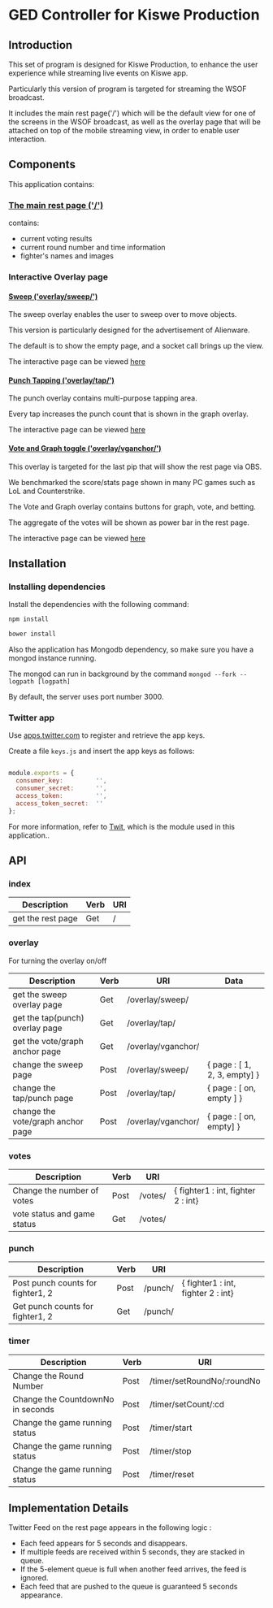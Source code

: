 GED Controller for Kiswe Production
===================================

## Introduction

This set of program is designed for Kiswe Production, to enhance the user experience while streaming live events on Kiswe app.

Particularly this version of program is targeted for streaming the WSOF broadcast. 

It includes the main rest page('/') which will be the default view for one of the screens in the WSOF broadcast, as well as the overlay page that will be attached on top of the mobile streaming view, in order to enable user interaction.

## Components
This application contains:

### [The main rest page ('/')](http://ged.uwcj.kr/)

contains:

- current voting results
- current round number and time information
- fighter's names and images

### Interactive Overlay page

#### [Sweep ('overlay/sweep/')](http://ged.uwcj.kr/overlay/sweep/)

The sweep overlay enables the user to sweep over to move objects.

This version is particularly designed for the advertisement of Alienware.

The default is to show the empty page, and a socket call brings up the view.

The interactive page can be viewed [here](http://ged.uwcj.kr/overlay/sweep/#/sweep_icon)


#### [Punch Tapping ('overlay/tap/')](http://ged.uwcj.kr/overlay/tap/)

The punch overlay contains multi-purpose tapping area.

Every tap increases the punch count that is shown in the graph overlay.

The interactive page can be viewed [here](http://ged.uwcj.kr/overlay/tap/#/tap)



#### [Vote and Graph toggle ('overlay/vganchor/')](http://ged.uwcj.kr/overlay/vganchor/)

This overlay is targeted for the last pip that will show the rest page via OBS.

We benchmarked the score/stats page shown in many PC games such as LoL and Counterstrike.

The Vote and Graph overlay contains buttons for graph, vote, and betting.

The aggregate of the votes will be shown as power bar in the rest page.

The interactive page can be viewed [here](http://ged.uwcj.kr/overlay/vganchor/#/vganchor)


## Installation

### Installing dependencies
Install the dependencies with the following command:
``` sh
npm install

bower install
```

Also the application has Mongodb dependency, so make sure you have a mongod instance running.

The mongod can run in background by the command 
`mongod --fork --logpath [logpath]`

By default, the server uses port number 3000.

### Twitter app
Use [apps.twitter.com](https://apps.twitter.com) to register and retrieve the app keys.

Create a file `keys.js` and insert the app keys as follows:

```js

module.exports = {
  consumer_key:         '',
  consumer_secret:      '',
  access_token:         '',
  access_token_secret:  ''
};

```

For more information, refer to [Twit](https://github.com/ttezel/twit), which is the module used in this application..


## API

### index
| Description                      | Verb   | URI                                 |
|----------------------------------|--------|-------------------------------------|
| get the rest page                | Get    | /                                   |


### overlay 
For turning the overlay on/off

| Description                      | Verb   | URI                 |  Data   |
|----------------------------------|--------|---------------------|---------|
| get the sweep overlay page       | Get    | /overlay/sweep/     |         |
| get the tap(punch) overlay page  | Get    | /overlay/tap/       |         |
| get the vote/graph anchor page   | Get    | /overlay/vganchor/  |         |
| change the sweep page            | Post   | /overlay/sweep/     | { page : [ 1, 2, 3, empty] } |
| change the tap/punch page        | Post   | /overlay/tap/       | { page : [ on, empty ] }     |
| change the vote/graph anchor page| Post   | /overlay/vganchor/  | { page : [ on, empty] }      |


### votes
| Description                      | Verb   | URI         |                                    |
|----------------------------------|--------|-------------|------------------------------------|
| Change the number of votes       | Post   | /votes/     | { fighter1 : int, fighter 2 : int} |
| vote status and game status      | Get    | /votes/     |                                    |


### punch 
| Description                        | Verb   | URI       |                                    |
|------------------------------------|--------|-----------|------------------------------------|
| Post punch counts for fighter1, 2  | Post   | /punch/   | { fighter1 : int, fighter 2 : int} |
| Get punch counts for fighter1, 2   | Get    | /punch/   |


### timer
| Description                      | Verb   | URI                         |
|----------------------------------|--------|-----------------------------|
| Change the Round Number          | Post   | /timer/setRoundNo/:roundNo  |
| Change the CountdownNo in seconds| Post   | /timer/setCount/:cd         |
| Change the game running status   | Post   | /timer/start                |
| Change the game running status   | Post   | /timer/stop                 |
| Change the game running status   | Post   | /timer/reset                |


## Implementation Details
Twitter Feed on the rest page appears in the following logic :
- Each feed appears for 5 seconds and disappears.
- If multiple feeds are received within 5 seconds, they are stacked in queue.
- If the 5-element queue is full when another feed arrives, the feed is ignored.
- Each feed that are pushed to the queue is guaranteed 5 seconds appearance.

